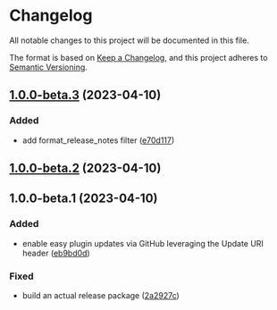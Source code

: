 # Changelog

All notable changes to this project will be documented in this file.

The format is based on [Keep a Changelog](https://keepachangelog.com/en/1.0.0/), and this project adheres to [Semantic Versioning](https://semver.org/spec/v2.0.0.html).

## [1.0.0-beta.3](https://github.com/dubyaio/plugin-updater-github/compare/v1.0.0-beta.2...v1.0.0-beta.3) (2023-04-10)


### Added

* add format_release_notes filter ([e70d117](https://github.com/dubyaio/plugin-updater-github/commit/e70d11758559ee142b5d10aeddcef2560ceed36c))

## [1.0.0-beta.2](https://github.com/dubyaio/plugin-updater-github/compare/v1.0.0-beta.1...v1.0.0-beta.2) (2023-04-10)

## 1.0.0-beta.1 (2023-04-10)


### Added

* enable easy plugin updates via GitHub leveraging the Update URI header ([eb9bd0d](https://github.com/dubyaio/plugin-updater-github/commit/eb9bd0d529f37fcce1d49f719ee7368bc5f1bd2e))


### Fixed

* build an actual release package ([2a2927c](https://github.com/dubyaio/plugin-updater-github/commit/2a2927c3d8d8faee09528a17885e84001a32e1bc))
